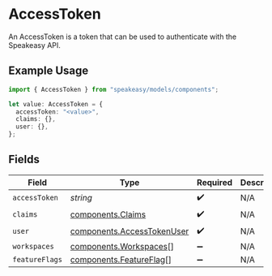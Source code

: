 # AccessToken

An AccessToken is a token that can be used to authenticate with the Speakeasy API.

## Example Usage

```typescript
import { AccessToken } from "speakeasy/models/components";

let value: AccessToken = {
  accessToken: "<value>",
  claims: {},
  user: {},
};
```

## Fields

| Field                                                                    | Type                                                                     | Required                                                                 | Description                                                              |
| ------------------------------------------------------------------------ | ------------------------------------------------------------------------ | ------------------------------------------------------------------------ | ------------------------------------------------------------------------ |
| `accessToken`                                                            | *string*                                                                 | :heavy_check_mark:                                                       | N/A                                                                      |
| `claims`                                                                 | [components.Claims](../../models/components/claims.md)                   | :heavy_check_mark:                                                       | N/A                                                                      |
| `user`                                                                   | [components.AccessTokenUser](../../models/components/accesstokenuser.md) | :heavy_check_mark:                                                       | N/A                                                                      |
| `workspaces`                                                             | [components.Workspaces](../../models/components/workspaces.md)[]         | :heavy_minus_sign:                                                       | N/A                                                                      |
| `featureFlags`                                                           | [components.FeatureFlag](../../models/components/featureflag.md)[]       | :heavy_minus_sign:                                                       | N/A                                                                      |
